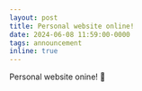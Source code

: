 ```yaml
---
layout: post
title: Personal website online!
date: 2024-06-08 11:59:00-0000
tags: announcement
inline: true
---
```

Personal website onine! 🎊